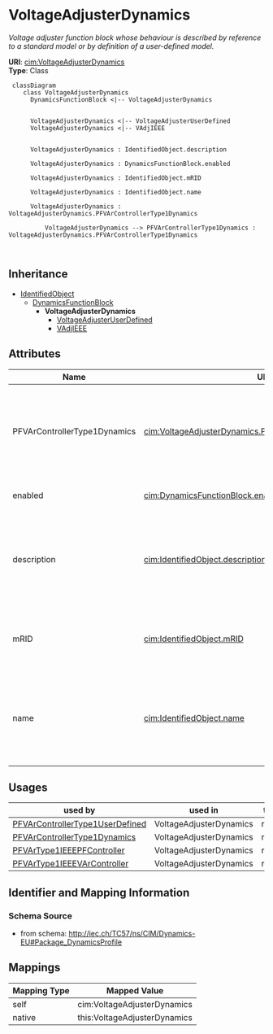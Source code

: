 # VoltageAdjusterDynamics


_Voltage adjuster function block whose behaviour is described by reference to a standard model <font color="#0f0f0f">or by definition of a user-defined model.</font>_





**URI**: [cim:VoltageAdjusterDynamics](http://iec.ch/TC57/CIM100#VoltageAdjusterDynamics)<br />
**Type**: Class




```mermaid
 classDiagram
    class VoltageAdjusterDynamics
      DynamicsFunctionBlock <|-- VoltageAdjusterDynamics
      

      VoltageAdjusterDynamics <|-- VoltageAdjusterUserDefined
      VoltageAdjusterDynamics <|-- VAdjIEEE
      
      
      VoltageAdjusterDynamics : IdentifiedObject.description
        
      VoltageAdjusterDynamics : DynamicsFunctionBlock.enabled
        
      VoltageAdjusterDynamics : IdentifiedObject.mRID
        
      VoltageAdjusterDynamics : IdentifiedObject.name
        
      VoltageAdjusterDynamics : VoltageAdjusterDynamics.PFVArControllerType1Dynamics
        
          VoltageAdjusterDynamics --> PFVArControllerType1Dynamics : VoltageAdjusterDynamics.PFVArControllerType1Dynamics
        
      
```





## Inheritance
* [IdentifiedObject](IdentifiedObject.md)
    * [DynamicsFunctionBlock](DynamicsFunctionBlock.md)
        * **VoltageAdjusterDynamics**
            * [VoltageAdjusterUserDefined](VoltageAdjusterUserDefined.md)
            * [VAdjIEEE](VAdjIEEE.md)



## Attributes


| Name | URI | Cardinality and Range | Description | Inheritance |
| ---  | --- | --- | --- | --- |
| PFVArControllerType1Dynamics | [cim:VoltageAdjusterDynamics.PFVArControllerType1Dynamics](http://iec.ch/TC57/CIM100#VoltageAdjusterDynamics.PFVArControllerType1Dynamics) | 1..1 <br />  [PFVArControllerType1Dynamics](PFVArControllerType1Dynamics.md)  | Power factor or VAr controller type 1 model with which this voltage adjuster ... | direct |
| enabled | [cim:DynamicsFunctionBlock.enabled](http://iec.ch/TC57/CIM100#DynamicsFunctionBlock.enabled) | 1..1 <br />  boolean  | Function block used indicator | [DynamicsFunctionBlock](DynamicsFunctionBlock.md) |
| description | [cim:IdentifiedObject.description](http://iec.ch/TC57/CIM100#IdentifiedObject.description) | 0..1 <br />  string  | The description is a free human readable text describing or naming the object | [IdentifiedObject](IdentifiedObject.md) |
| mRID | [cim:IdentifiedObject.mRID](http://iec.ch/TC57/CIM100#IdentifiedObject.mRID) | 1..1 <br />  string  | Master resource identifier issued by a model authority | [IdentifiedObject](IdentifiedObject.md) |
| name | [cim:IdentifiedObject.name](http://iec.ch/TC57/CIM100#IdentifiedObject.name) | 0..1 <br />  string  | The name is any free human readable and possibly non unique text naming the o... | [IdentifiedObject](IdentifiedObject.md) |





## Usages

| used by | used in | type | used |
| ---  | --- | --- | --- |
| [PFVArControllerType1UserDefined](PFVArControllerType1UserDefined.md) | VoltageAdjusterDynamics | range | [VoltageAdjusterDynamics](VoltageAdjusterDynamics.md) |
| [PFVArControllerType1Dynamics](PFVArControllerType1Dynamics.md) | VoltageAdjusterDynamics | range | [VoltageAdjusterDynamics](VoltageAdjusterDynamics.md) |
| [PFVArType1IEEEPFController](PFVArType1IEEEPFController.md) | VoltageAdjusterDynamics | range | [VoltageAdjusterDynamics](VoltageAdjusterDynamics.md) |
| [PFVArType1IEEEVArController](PFVArType1IEEEVArController.md) | VoltageAdjusterDynamics | range | [VoltageAdjusterDynamics](VoltageAdjusterDynamics.md) |






## Identifier and Mapping Information







### Schema Source


* from schema: http://iec.ch/TC57/ns/CIM/Dynamics-EU#Package_DynamicsProfile





## Mappings

| Mapping Type | Mapped Value |
| ---  | ---  |
| self | cim:VoltageAdjusterDynamics |
| native | this:VoltageAdjusterDynamics |




